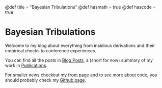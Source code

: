 @def title = "Bayesian Tribulations"
@def hasmath = true
@def hascode = true
<!-- Note: by default hasmath == true and hascode == false. You can change this in
the config file by setting hasmath = false for instance and just setting it to true
where appropriate -->

# Bayesian Tribulations

Welcome to my blog about everything from insidious derivations and their empirical checks to conference experiences.

You can find all the posts in [Blog Posts](blogposts), a (short for now) summary of my work in [Publications](publications).

For smaller news checkout my [front page](https://theogf.github.io/) and to see more about code, you should probably check my [Github page](https://github.com/theogf).

